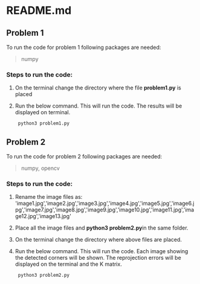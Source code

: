 # README.md
## Problem 1
To run the code for problem 1 following packages are needed: 
> numpy

### Steps to run the code: 

1. On the terminal change the directory where the file **problem1.py** is placed
2. Run the below command. This will run the code. The results will be displayed on terminal.

        python3 problem1.py

## Problem 2
To run the code for problem 2 following packages are needed: 
> numpy, opencv

### Steps to run the code: 
1. Rename the image files as: 'image1.jpg','image2.jpg','image3.jpg','image4.jpg','image5.jpg','image6.jpg','image7.jpg','image8.jpg','image9.jpg','image10.jpg','image11.jpg','image12.jpg','image13.jpg'

2. Place all the image files and **python3 problem2.py**in the same folder. 
3. On the terminal change the directory where above files are placed. 
4. Run the below command. This will run the code. Each image showing the detected corners will be shown. The reprojection errors will be displayed on the terminal and the K matrix. 

        python3 problem2.py 